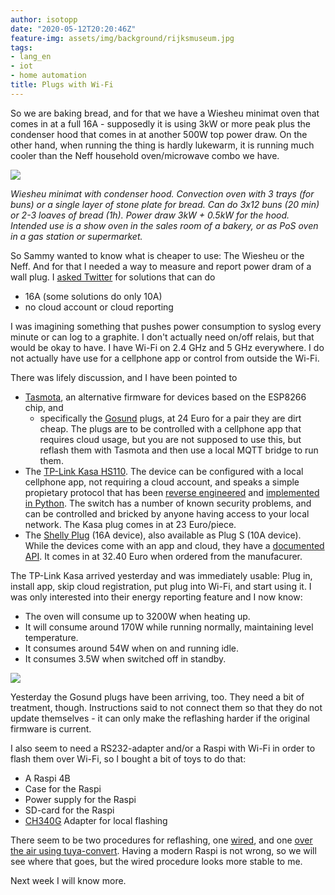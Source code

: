 ```yaml
---
author: isotopp
date: "2020-05-12T20:20:46Z"
feature-img: assets/img/background/rijksmuseum.jpg
tags:
- lang_en
- iot
- home automation
title: Plugs with Wi-Fi
---
```

So we are baking bread, and for that we have a Wiesheu minimat oven that comes in at a full 16A - supposedly it is using 3kW or more peak plus the condenser hood that comes in at another 500W top power draw. On the other hand, when running the thing is hardly lukewarm, it is running much cooler than the Neff household oven/microwave combo we have.

![](/uploads/2020/05/wiesheu.jpg)

*Wiesheu minimat with condenser hood. Convection oven with 3 trays (for buns) or a single layer of stone plate for bread. Can do 3x12 buns (20 min) or 2-3 loaves of bread (1h). Power draw 3kW + 0.5kW for the hood. Intended use is a show oven in the sales room of a bakery, or as PoS oven in a gas station or supermarket.*

So Sammy wanted to know what is cheaper to use: The Wiesheu or the Neff. And for that I needed a way to measure and report power dram of a wall plug. I [asked Twitter](https://twitter.com/isotopp/status/1258765170219892736) for solutions that can do

- 16A (some solutions do only 10A)
- no cloud account or cloud reporting

I was imagining something that pushes power consumption to syslog every minute or can log to a graphite. I don't actually need on/off relais, but that would be okay to have. I have Wi-Fi on 2.4 GHz and 5 GHz everywhere. I do not actually have use for a cellphone app or control from outside the Wi-Fi.

There was lifely discussion, and I have been pointed to

- [Tasmota](https://tasmota.github.io), an alternative firmware for devices based on the ESP8266 chip, and
  - specifically the [Gosund](https://www.amazon.de/gp/product/B085Q5ZR33) plugs, at 24 Euro for a pair they are dirt cheap. The plugs are to be controlled with a cellphone app that requires cloud usage, but you are not supposed to use this, but reflash them with Tasmota and then use a local MQTT bridge to run them.
- The [TP-Link Kasa HS110](https://www.amazon.de/gp/product/B017X72IES). The device can be configured with a local cellphone app, not requiring a cloud account, and speaks a simple propietary protocol that has been [reverse engineered](https://www.softscheck.com/en/reverse-engineering-tp-link-hs110/) and [implemented in Python](https://github.com/softScheck/tplink-smartplug). The switch has a number of known security problems, and can be controlled and bricked by anyone having access to your local network. The Kasa plug comes in at 23 Euro/piece.
- The [Shelly Plug](https://shop.shelly.cloud/shelly-plug-Wi-Fi-smart-home-automation#71) (16A device), also available as Plug S (10A device). While the devices come with an app and cloud, they have a [documented API](https://shelly-api-docs.shelly.cloud). It comes in at 32.40 Euro when ordered from the manufacurer.

The TP-Link Kasa arrived yesterday and was immediately usable: Plug in, install app, skip cloud registration, put plug into Wi-Fi, and start using it. I was only interested into their energy reporting feature and I now know:

- The oven will consume up to 3200W when heating up.
- It will consume around 170W while running normally, maintaining level temperature.
- It consumes around 54W when on and running idle.
- It consumes 3.5W when switched off in standby.

![](/uploads/2020/05/wiesheu-power.png)

Yesterday the Gosund plugs have been arriving, too. They need a bit of treatment, though. Instructions said to not connect them so that they do not update themselves - it can only make the reflashing harder if the original firmware is current.

I also seem to need a RS232-adapter and/or a Raspi with Wi-Fi in order to flash them over Wi-Fi, so I bought a bit of toys to do that:

- A Raspi 4B
- Case for the Raspi
- Power supply for the Raspi
- SD-card for the Raspi
- [CH340G](https://www.amazon.de/gp/product/B01N7KA3OO) Adapter for local flashing

There seem to be two procedures for reflashing, one [wired](https://www.malachisoord.com/2019/11/24/flashing-custom-firmware-on-a-gosund-sp111/), and one [over the air using tuya-convert](https://github.com/ct-Open-Source/tuya-convert). Having a modern Raspi is not wrong, so we will see where that goes, but the wired procedure looks more stable to me.

Next week I will know more.
